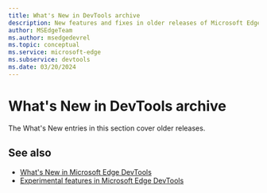 ```yaml
---
title: What's New in DevTools archive
description: New features and fixes in older releases of Microsoft Edge DevTools.
author: MSEdgeTeam
ms.author: msedgedevrel
ms.topic: conceptual
ms.service: microsoft-edge
ms.subservice: devtools
ms.date: 03/20/2024
---
```

# What's New in DevTools archive

The What's New entries in this section cover older releases.


<!-- ---------------------------------------------------------------------- -->
## See also

* [What's New in Microsoft Edge DevTools](./whats-new.md)
* [Experimental features in Microsoft Edge DevTools](../experimental-features/index.md)
